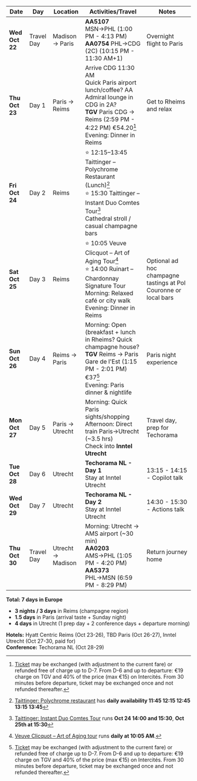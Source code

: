 | Date | Day | Location | Activities/Travel | Notes |
|------|-----|----------|------------------|-------|
| **Wed Oct 22** | Travel Day | Madison → Paris | **AA5107** MSN→PHL (1:00 PM - 4:13 PM)<br>**AA0754** PHL→CDG (2C) (10:15 PM - 11:30 AM+1) | Overnight flight to Paris |
| **Thu Oct 23** | Day 1 | Paris → Reims | Arrive CDG 11:30 AM<br>Quick Paris airport lunch/coffee? AA Admiral lounge in CDG in 2A?<br>**TGV** Paris CDG → Reims (2:59 PM - 4:22 PM) €54.20[^1]<br>Evening: Dinner in Reims | Get to Rheims and relax |
| **Fri Oct 24** | Day 2 | Reims | ⭐ 12:15–13:45 Taittinger – Polychrome Restaurant (Lunch)[^2]<br>⭐ 15:30 Taittinger – Instant Duo Comtes Tour[^3]<br>Cathedral stroll / casual champagne bars | |
| **Sat Oct 25** | Day 3 | Reims | ⭐ 10:05 Veuve Clicquot – Art of Aging Tour[^4]<br>⭐ 14:00 Ruinart – Chardonnay Signature Tour<br>Morning: Relaxed café or city walk<br>Evening: Dinner in Reims | Optional ad hoc champagne tastings at Pol Couronne or local bars |
| **Sun Oct 26** | Day 4 | Reims → Paris | Morning: Open (breakfast + lunch in Rheims? Quick champagne house?<br>**TGV** Reims → Paris Gare de l'Est (1:15 PM - 2:01 PM) €37[^1]<br>Evening: Paris dinner & nightlife | Paris night experience |
| **Mon Oct 27** | Day 5 | Paris → Utrecht | Morning: Quick Paris sights/shopping<br>Afternoon: Direct train Paris→Utrecht (~3.5 hrs)<br>Check into **Inntel Utrecht** | Travel day, prep for Techorama |
| **Tue Oct 28** | Day 6 | Utrecht | **Techorama NL - Day 1**<br>Stay at Inntel Utrecht | 13:15 - 14:15 - Copilot talk |
| **Wed Oct 29** | Day 7 | Utrecht | **Techorama NL - Day 2**<br>Stay at Inntel Utrecht | 14:30 - 15:30 - Actions talk |
| **Thu Oct 30** | Travel Day | Utrecht → Madison | Morning: Utrecht → AMS airport (~30 min)<br>**AA0203** AMS→PHL (1:05 PM - 4:20 PM)<br>**AA5373** PHL→MSN (6:59 PM - 8:29 PM) | Return journey home |

**Total: 7 days in Europe**
- **3 nights / 3 days** in Reims (champagne region)
- **1.5 days** in Paris (arrival taste + Sunday night)  
- **4 days** in Utrecht (1 prep day + 2 conference days + departure morning)

**Hotels:** Hyatt Centric Reims (Oct 23-26), TBD Paris (Oct 26-27), Inntel Utrecht (Oct 27-30, paid for)  
**Conference:** Techorama NL (Oct 28-29)

[^1]: [Ticket](https://www.sncf-connect.com/en-en/trips) may be exchanged (with adjustment to the current fare) or refunded free of charge up to D-7. From D-6 and up to departure: €19 charge on TGV and 40% of the price (max €15) on Intercités. From 30 minutes before departure, ticket may be exchanged once and not refunded thereafter.
[^2]: [Taittinger: Polychrome restaurant](https://book-a-visit.taittinger.fr/pages/restaurant/) has **daily availability 11:45 12:15 12:45 13:15 13:45**
[^3]: [Taittinger: Instant Duo Comtes Tour](https://book-a-visit.taittinger.fr/experiences/instant-duo-comtes) runs **Oct 24 14:00 and 15:30**, **Oct 25th at 15:30**
[^4]: [Veuve Clicquot – Art of Aging tour](https://www.veuveclicquot.com/en-us/visit_us_the_art_of_aging.html) runs **daily at 10:05 AM**.
